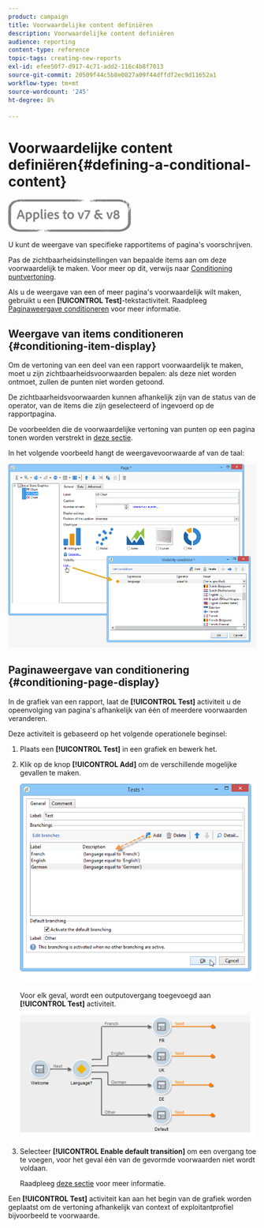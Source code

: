 ```yaml
---
product: campaign
title: Voorwaardelijke content definiëren
description: Voorwaardelijke content definiëren
audience: reporting
content-type: reference
topic-tags: creating-new-reports
exl-id: efee50f7-d917-4c71-add2-116c4b8f7013
source-git-commit: 20509f44c5b8e0827a09f44dffdf2ec9d11652a1
workflow-type: tm+mt
source-wordcount: '245'
ht-degree: 8%

---
```


# Voorwaardelijke content definiëren{#defining-a-conditional-content}

![](../../assets/common.svg)

U kunt de weergave van specifieke rapportitems of pagina&#39;s voorschrijven.

Pas de zichtbaarheidsinstellingen van bepaalde items aan om deze voorwaardelijk te maken. Voor meer op dit, verwijs naar [Conditioning puntvertoning](#conditioning-item-display).

Als u de weergave van een of meer pagina&#39;s voorwaardelijk wilt maken, gebruikt u een **[!UICONTROL Test]**-tekstactiviteit. Raadpleeg [Paginaweergave conditioneren](#conditioning-page-display) voor meer informatie.

## Weergave van items conditioneren {#conditioning-item-display}

Om de vertoning van een deel van een rapport voorwaardelijk te maken, moet u zijn zichtbaarheidsvoorwaarden bepalen: als deze niet worden ontmoet, zullen de punten niet worden getoond.

De zichtbaarheidsvoorwaarden kunnen afhankelijk zijn van de status van de operator, van de items die zijn geselecteerd of ingevoerd op de rapportpagina.

De voorbeelden die de voorwaardelijke vertoning van punten op een pagina tonen worden verstrekt in [deze sectie](../../web/using/form-rendering.md#defining-fields-conditional-display).

In het volgende voorbeeld hangt de weergavevoorwaarde af van de taal:

![](assets/reporting_display_condition.png)

## Paginaweergave van conditionering {#conditioning-page-display}

In de grafiek van een rapport, laat de **[!UICONTROL Test]** activiteit u de opeenvolging van pagina&#39;s afhankelijk van één of meerdere voorwaarden veranderen.

Deze activiteit is gebaseerd op het volgende operationele beginsel:

1. Plaats een **[!UICONTROL Test]** in een grafiek en bewerk het.
1. Klik op de knop **[!UICONTROL Add]** om de verschillende mogelijke gevallen te maken.

   ![](assets/reporting_test_sample.png)

   Voor elk geval, wordt een outputovergang toegevoegd aan **[!UICONTROL Test]** activiteit.

   ![](assets/reporting_test_transitions.png)

1. Selecteer **[!UICONTROL Enable default transition]** om een overgang toe te voegen, voor het geval één van de gevormde voorwaarden niet wordt voldaan.

   Raadpleeg [deze sectie](../../web/using/defining-web-forms-page-sequencing.md#conditional-page-display) voor meer informatie.

Een **[!UICONTROL Test]** activiteit kan aan het begin van de grafiek worden geplaatst om de vertoning afhankelijk van context of exploitantprofiel bijvoorbeeld te voorwaarde.
